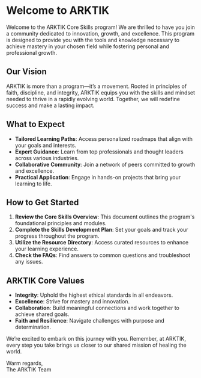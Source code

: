 # Welcome to ARKTIK

Welcome to the ARKTIK Core Skills program! We are thrilled to have you join a community dedicated to innovation, growth, and excellence. This program is designed to provide you with the tools and knowledge necessary to achieve mastery in your chosen field while fostering personal and professional growth.

## Our Vision
ARKTIK is more than a program—it’s a movement. Rooted in principles of faith, discipline, and integrity, ARKTIK equips you with the skills and mindset needed to thrive in a rapidly evolving world. Together, we will redefine success and make a lasting impact.

## What to Expect
- **Tailored Learning Paths**: Access personalized roadmaps that align with your goals and interests.
- **Expert Guidance**: Learn from top professionals and thought leaders across various industries.
- **Collaborative Community**: Join a network of peers committed to growth and excellence.
- **Practical Application**: Engage in hands-on projects that bring your learning to life.

## How to Get Started
1. **Review the Core Skills Overview**: This document outlines the program's foundational principles and modules.
2. **Complete the Skills Development Plan**: Set your goals and track your progress throughout the program.
3. **Utilize the Resource Directory**: Access curated resources to enhance your learning experience.
4. **Check the FAQs**: Find answers to common questions and troubleshoot any issues.

## ARKTIK Core Values
- **Integrity**: Uphold the highest ethical standards in all endeavors.
- **Excellence**: Strive for mastery and innovation.
- **Collaboration**: Build meaningful connections and work together to achieve shared goals.
- **Faith and Resilience**: Navigate challenges with purpose and determination.

We’re excited to embark on this journey with you. Remember, at ARKTIK, every step you take brings us closer to our shared mission of healing the world.

Warm regards,  
The ARKTIK Team
